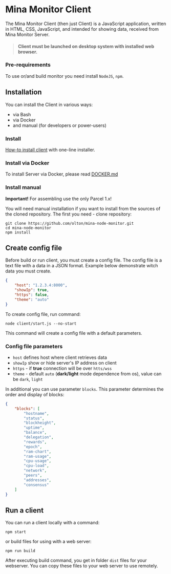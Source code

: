 # Mina Monitor Client

The Mina Monitor Client (then just Client) is a JavaScript application, written in HTML, CSS, JavaScript, 
and intended for showing data, received from Mina Monitor Server. 

> #### Client must be launched on desktop system with installed web browser.


### Pre-requirements
To use or/and build monitor you need install `NodeJS`, `npm`.

## Installation
You can install the Client in various ways:

- via Bash
- via Docker
- and manual (for developers or power-users)

### Install

[How-to install client](https://github.com/olton/scripts/tree/master/mina/monitor/client) with one-line installer.

### Install via Docker

To install Server via Docker, please read [DOCKER.md](DOCKER.md)

### Install manual

**Important!** For assembling use the only Parcel 1.x!

You will need manual installation if you want to install from the sources of the cloned repository.
The first you need - clone repository:

```shell
git clone https://github.com/olton/mina-node-monitor.git
cd mina-node-monitor
npm install
```

## Create config file
Before build or run client, you must create a config file.
The config file is a text file with a data in a JSON format. Example below demonstrate witch data you must create.
```json
{
    "host": "1.2.3.4:8000",
    "showIp": true,
    "https": false,
    "theme": "auto"
}
```

To create config file, run command:
```shell
node client/start.js --no-start
```

This command will create a config file with a default parameters.

### Config file parameters

- `host` defines host where client retrieves data
- `showIp` show or hide server's IP address on client
- `https` - if **true** connection will be over `htts/wss`
- `theme` - default `auto` (**dark/light** mode dependence from os), value can be `dark`, `light`

In additional you can use parameter `blocks`. This parameter determines the order and display of blocks:
```json
{
    "blocks": [
        "hostname",
        "status",
        "blockheight",
        "uptime",
        "balance",
        "delegation",
        "rewards",
        "epoch",
        "ram-chart",
        "ram-usage",
        "cpu-usage",
        "cpu-load",
        "network",
        "peers",
        "addresses",
        "consensus"
    ]
}
```

## Run a client
You can run a client locally with a command:
```shell
npm start
```
or build files for using with a web server:
```shell
npm run build
```

After executing build command, you get in folder `dist` files for your webserver.
You can copy these files to your web server to use remotely.